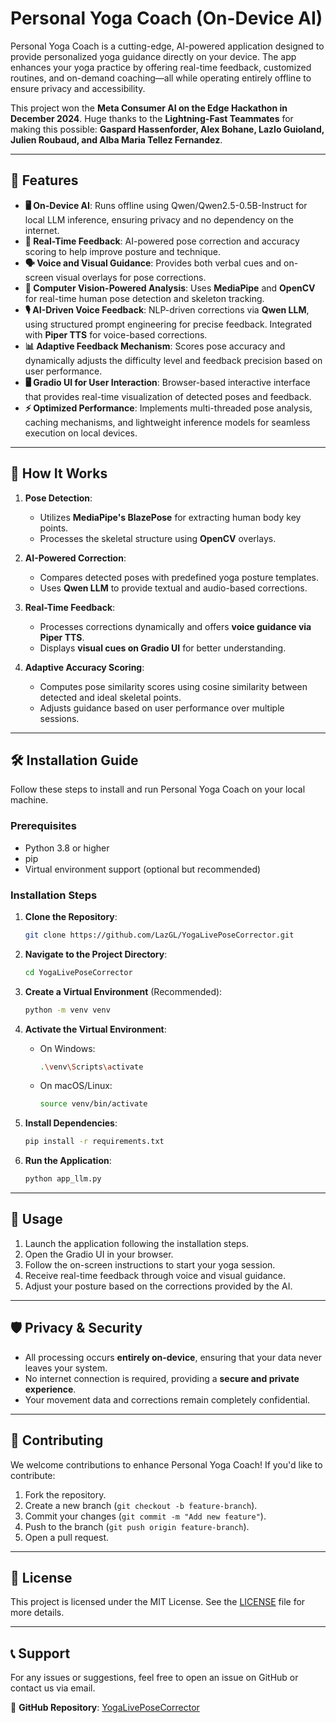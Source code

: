 # Personal Yoga Coach (On-Device AI)

Personal Yoga Coach is a cutting-edge, AI-powered application designed to provide personalized yoga guidance directly on your device. The app enhances your yoga practice by offering real-time feedback, customized routines, and on-demand coaching—all while operating entirely offline to ensure privacy and accessibility.

This project won the **Meta Consumer AI on the Edge Hackathon in December 2024**. Huge thanks to the **Lightning-Fast Teammates** for making this possible: **Gaspard Hassenforder, Alex Bohane, Lazlo Guioland, Julien Roubaud, and Alba Maria Tellez Fernandez**.

---

## 🌟 Features

- **🖥️ On-Device AI**: Runs offline using Qwen/Qwen2.5-0.5B-Instruct for local LLM inference, ensuring privacy and no dependency on the internet.
- **🧘 Real-Time Feedback**: AI-powered pose correction and accuracy scoring to help improve posture and technique.
- **🗣️ Voice and Visual Guidance**: Provides both verbal cues and on-screen visual overlays for pose corrections.
- **🦾 Computer Vision-Powered Analysis**: Uses **MediaPipe** and **OpenCV** for real-time human pose detection and skeleton tracking.
- **🎙️ AI-Driven Voice Feedback**: NLP-driven corrections via **Qwen LLM**, using structured prompt engineering for precise feedback. Integrated with **Piper TTS** for voice-based corrections.
- **📊 Adaptive Feedback Mechanism**: Scores pose accuracy and dynamically adjusts the difficulty level and feedback precision based on user performance.
- **🖥️ Gradio UI for User Interaction**: Browser-based interactive interface that provides real-time visualization of detected poses and feedback.
- **⚡ Optimized Performance**: Implements multi-threaded pose analysis, caching mechanisms, and lightweight inference models for seamless execution on local devices.

---

## 🔧 How It Works

1. **Pose Detection**:
   - Utilizes **MediaPipe's BlazePose** for extracting human body key points.
   - Processes the skeletal structure using **OpenCV** overlays.
   
2. **AI-Powered Correction**:
   - Compares detected poses with predefined yoga posture templates.
   - Uses **Qwen LLM** to provide textual and audio-based corrections.
   
3. **Real-Time Feedback**:
   - Processes corrections dynamically and offers **voice guidance via Piper TTS**.
   - Displays **visual cues on Gradio UI** for better understanding.
   
4. **Adaptive Accuracy Scoring**:
   - Computes pose similarity scores using cosine similarity between detected and ideal skeletal points.
   - Adjusts guidance based on user performance over multiple sessions.

---

## 🛠️ Installation Guide

Follow these steps to install and run Personal Yoga Coach on your local machine.

### Prerequisites
- Python 3.8 or higher
- pip
- Virtual environment support (optional but recommended)

### Installation Steps

1. **Clone the Repository**:
    ```bash
    git clone https://github.com/LazGL/YogaLivePoseCorrector.git
    ```

2. **Navigate to the Project Directory**:
    ```bash
    cd YogaLivePoseCorrector
    ```

3. **Create a Virtual Environment** (Recommended):
    ```bash
    python -m venv venv
    ```

4. **Activate the Virtual Environment**:
    - On Windows:
        ```bash
        .\venv\Scripts\activate
        ```
    - On macOS/Linux:
        ```bash
        source venv/bin/activate
        ```

5. **Install Dependencies**:
    ```bash
    pip install -r requirements.txt
    ```

6. **Run the Application**:
    ```bash
    python app_llm.py
    ```

---

## 🚀 Usage

1. Launch the application following the installation steps.
2. Open the Gradio UI in your browser.
3. Follow the on-screen instructions to start your yoga session.
4. Receive real-time feedback through voice and visual guidance.
5. Adjust your posture based on the corrections provided by the AI.

---

## 🛡️ Privacy & Security

- All processing occurs **entirely on-device**, ensuring that your data never leaves your system.
- No internet connection is required, providing a **secure and private experience**.
- Your movement data and corrections remain completely confidential.

---

## 🤝 Contributing

We welcome contributions to enhance Personal Yoga Coach! If you'd like to contribute:
1. Fork the repository.
2. Create a new branch (`git checkout -b feature-branch`).
3. Commit your changes (`git commit -m "Add new feature"`).
4. Push to the branch (`git push origin feature-branch`).
5. Open a pull request.

---

## 📜 License

This project is licensed under the MIT License. See the [LICENSE](LICENSE) file for more details.

---

## 📞 Support

For any issues or suggestions, feel free to open an issue on GitHub or contact us via email.

🔗 **GitHub Repository**: [YogaLivePoseCorrector](https://github.com/LazGL/YogaLivePoseCorrector)

